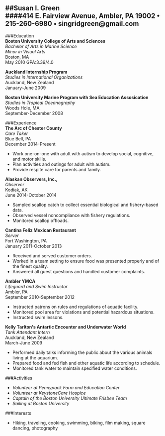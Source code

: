 ##Susan I. Green  
####414 E. Fairview Avenue, Ambler, PA 19002 • 215-260-6980 • singridgreen@<i></i>gmail.com  
---  
###Education  
**Boston University College of Arts and Sciences**   
_Bachelor of Arts in Marine Science_  
_Minor in Visual Arts_        
Boston, MA  
May 2010 GPA:3.39/4.0  
  
**Auckland Internship Program**  
_Studies in International Organizations_  
Auckland, New Zealand  
January-June 2009  
  
**Boston University Marine Program with Sea Education Assosication**  
_Studies in Tropical Oceanography_  
Woods Hole, MA  
September-December 2008  
  
###Experience  
 **The Arc of Chester County**  
 _Care Taker_   
 Blue Bell, PA   
 December 2014-Present        
  *	Work one-on-one with adult with autism to develop social, cognitive, and motor skills.  
  *	Plan activities and outings for adult with autism.  
  * Provide respite care for parents and family.  
  
**Alaskan Observers, Inc.,**     
_Observer_  
Kodiak, AK  
June 2014-October 2014  
  * Sampled scallop catch to collect essential biological and fishery-based data.  
  * Observed vessel noncompliance with fishery regulations.
  * Monitored scallop offloads.  
    
**Cantina Feliz Mexican Restaurant**  
_Server_  
Fort Washington, PA  
January 2011-October 2013  
  *	Received and served customer orders.  
  * Worked in a team setting to ensure food was presented properly and of the finest quality.  
  * Answered all guest questions and handled customer complaints.  
    
**Ambler YMCA**  
_Lifeguard and Swim Instructor_  
Ambler, PA  
September 2010-September 2012  
  * Instructed patrons on rules and regulations of aquatic facility.  
  * Monitored pool area for violations and potential hazardous situations.  
  * Instructed swim lessons.  
    
**Kelly Tarlton's Antartic Encounter and Underwater World**  
_Tank Attendant Intern_  
Auckland, New Zealand  
March-June 2009  
  * Performed daily talks informing the public about the various animals living at the aquarium.  
  * Prepared food and fed fish and other aquatic life according to schedule.  
  * Monitored tank water to maintain specified water conditions.  
    
###Activities  
  * _Volunteer at Pennypack Farm and Education Center_  
  * _Volunteer at KeystoneCare Hospice_  
  * _Captain of the Boston University Ultimate Frisbee Team_  
  * _Sailing at Boston University_  
    
###Interests  
  * Hiking, traveling, cooking, swimming, biking, film making, square dancing, photography  
   

